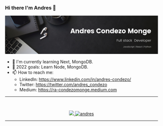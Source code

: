 ### Hi there I'm Andres 👋


<img src="https://github.com/andres-condezo/andres-condezo/blob/main/LinkedIn-Banner.png" alt="banner">
 
- 🌱 I'm currently learning Next, MongoDB.
- 🎯 2022 goals: Learn Node, MongoDB.
- 📫 How to reach me: 
  - LinkedIn: https://www.linkedin.com/in/andres-condezo/
  - Twitter: https://twitter.com/andres_condezo
  - Medium: https://ra-condezomonge.medium.com
 
<hr>
<br>
<p align="center">
   <a href="https://github.com/andres-condezo">
  <img height="200em" src="https://github-readme-stats.vercel.app/api/top-langs/?username=andres-condezo&layout=compact&langs_count=6&theme=graywhite"/>
  <img height="200em" src="https://github-readme-stats.vercel.app/api?username=andres-condezo&show_icons=true&theme=default)" alt="andres" />
  </a>
</p>
<hr>
<br>
